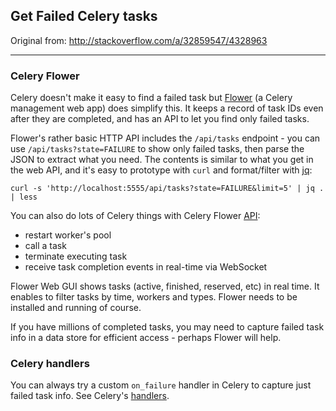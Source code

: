 ## Get Failed Celery tasks
Original from: http://stackoverflow.com/a/32859547/4328963
___
### Celery Flower
Celery doesn't make it easy to find a failed task but [Flower](https://github.com/mher/flower) (a Celery management web app) does simplify this.
It keeps a record of task IDs even after they are completed, and has an API to let you find only failed tasks.

Flower's rather basic HTTP API includes the `/api/tasks` endpoint - you can use `/api/tasks?state=FAILURE` to show only failed tasks,
then parse the JSON to extract what you need. The contents is similar to what you get in the web API,
and it's easy to prototype with `curl` and format/filter with [jq](https://robots.thoughtbot.com/jq-is-sed-for-json):
```shell
curl -s 'http://localhost:5555/api/tasks?state=FAILURE&limit=5' | jq . | less
```

You can also do lots of Celery things with Celery Flower [API](https://github.com/mher/flower#api):
- restart worker's pool
- call a task
- terminate executing task
- receive task completion events in real-time via WebSocket

Flower Web GUI shows tasks (active, finished, reserved, etc) in real time. It enables to filter tasks by time, workers and types.
Flower needs to be installed and running of course.

If you have millions of completed tasks, you may need to capture failed task info in a data store for efficient access - perhaps Flower will help.


### Celery handlers
You can always try a custom `on_failure` handler in Celery to capture just failed task info.
See Celery's [handlers](http://docs.celeryproject.org/en/latest/userguide/tasks.html#handlers).
